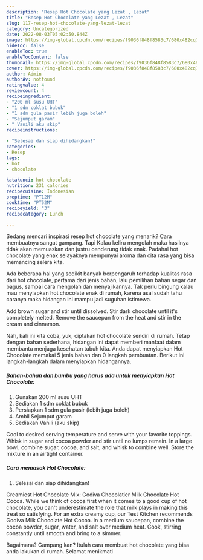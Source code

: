 ```yaml
---
description: "Resep Hot Chocolate yang Lezat , Lezat"
title: "Resep Hot Chocolate yang Lezat , Lezat"
slug: 117-resep-hot-chocolate-yang-lezat-lezat
category: Uncategorized
date: 2022-08-03T05:02:50.844Z
image: https://img-global.cpcdn.com/recipes/f9036f848f8583c7/680x482cq70/hot-chocolate-foto-resep-utama.jpg
hideToc: false
enableToc: true
enableTocContent: false
thumbnail: https://img-global.cpcdn.com/recipes/f9036f848f8583c7/680x482cq70/hot-chocolate-foto-resep-utama.jpg
cover: https://img-global.cpcdn.com/recipes/f9036f848f8583c7/680x482cq70/hot-chocolate-foto-resep-utama.jpg
author: Admin
authorAv: notfound
ratingvalue: 4
reviewcount: 4
recipeingredient:
- "200 ml susu UHT"
- "1 sdm coklat bubuk"
- "1 sdm gula pasir lebih juga boleh"
- "Sejumput garam"
- " Vanili aku skip"
recipeinstructions:

- "Selesai dan siap dihidangkan!"
categories:
- Resep
tags:
- hot
- chocolate

katakunci: hot chocolate 
nutrition: 231 calories
recipecuisine: Indonesian
preptime: "PT12M"
cooktime: "PT52M"
recipeyield: "3"
recipecategory: Lunch

---
```



Sedang mencari inspirasi resep hot chocolate yang menarik? Cara membuatnya sangat gampang. Tapi Kalau keliru mengolah maka hasilnya tidak akan memuaskan dan justru cenderung tidak enak. Padahal hot chocolate yang enak selayaknya mempunyai aroma dan cita rasa yang bisa memancing selera kita.


Ada beberapa hal yang sedikit banyak berpengaruh terhadap kualitas rasa dari hot chocolate, pertama dari jenis bahan, lalu pemilihan bahan segar dan bagus, sampai cara mengolah dan menyajikannya. Tak perlu bingung kalau mau menyiapkan hot chocolate enak di rumah, karena asal sudah tahu caranya maka hidangan ini mampu jadi suguhan istimewa.

Add brown sugar and stir until dissolved. Stir dark chocolate until it&#39;s completely melted. Remove the saucepan from the heat and stir in the cream and cinnamon.


Nah, kali ini kita coba, yuk, ciptakan hot chocolate sendiri di rumah. Tetap dengan bahan sederhana, hidangan ini dapat memberi manfaat dalam membantu menjaga kesehatan tubuh kita. Anda dapat menyiapkan Hot Chocolate memakai 5 jenis bahan dan 0 langkah pembuatan. Berikut ini langkah-langkah dalam menyiapkan hidangannya.

<!--inarticleads1-->

##### Bahan-bahan dan bumbu yang harus ada untuk menyiapkan Hot Chocolate:

1. Gunakan 200 ml susu UHT
1. Sediakan 1 sdm coklat bubuk
1. Persiapkan 1 sdm gula pasir (lebih juga boleh)
1. Ambil Sejumput garam
1. Sediakan  Vanili (aku skip)


Cool to desired serving temperature and serve with your favorite toppings. Whisk in sugar and cocoa powder and stir until no lumps remain. In a large bowl, combine sugar, cocoa, and salt, and whisk to combine well. Store the mixture in an airtight container. 

<!--inarticleads2-->

##### Cara memasak Hot Chocolate:


1. Selesai dan siap dihidangkan!

Creamiest Hot Chocolate Mix: Godiva Chocolatier Milk Chocolate Hot Cocoa. While we think of cocoa first when it comes to a good cup of hot chocolate, you can&#39;t underestimate the role that milk plays in making this treat so satisfying. For an extra creamy cup, our Test Kitchen recommends Godiva Milk Chocolate Hot Cocoa. In a medium saucepan, combine the cocoa powder, sugar, water, and salt over medium heat. Cook, stirring constantly until smooth and bring to a simmer. 

Bagaimana? Gampang kan? Itulah cara membuat hot chocolate yang bisa anda lakukan di rumah. Selamat menikmati
